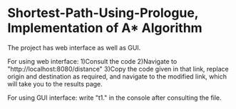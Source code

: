 # Shortest-Path-Using-Prologue, Implementation of A* Algorithm
The project has web interface as well as GUI.

For using web interface:
1)Consult the code
2)Navigate to "http://localhost:8080/distance"
3)Copy the code given in that link, replace origin and destination as required, and navigate to the modified link, which will take you to the results page.

For using GUI interface: 
write "t1." in the console after consulting the file.
